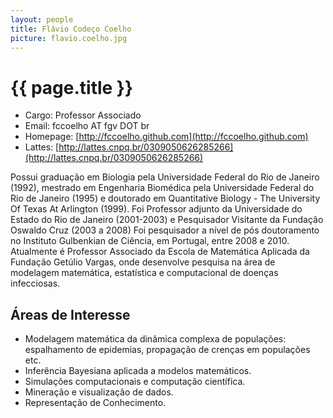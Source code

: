 ```yaml
---
layout: people
title: Flávio Codeço Coelho 
picture: flavio.coelho.jpg
---
```


# {{ page.title }}

- Cargo: Professor Associado
- Email: fccoelho AT fgv DOT br
- Homepage: [http://fccoelho.github.com](http://fccoelho.github.com)
- Lattes: [http://lattes.cnpq.br/0309050626285266](http://lattes.cnpq.br/0309050626285266)

Possui graduação em Biologia pela Universidade Federal do Rio de
Janeiro (1992), mestrado em Engenharia Biomédica pela Universidade
Federal do Rio de Janeiro (1995) e doutorado em Quantitative Biology -
The University Of Texas At Arlington (1999). Foi Professor adjunto da
Universidade do Estado do Rio de Janeiro (2001-2003) e Pesquisador
Visitante da Fundação Oswaldo Cruz (2003 a 2008) Foi pesquisador a
nível de pós doutoramento no Instituto Gulbenkian de Ciência, em
Portugal, entre 2008 e 2010. Atualmente é Professor Associado da
Escola de Matemática Aplicada da Fundação Getúlio Vargas, onde
desenvolve pesquisa na área de modelagem matemática, estatística e
computacional de doenças infecciosas.

## Áreas de Interesse

- Modelagem matemática da dinâmica complexa de populações:
  espalhamento de epidemias, propagação de crenças em populações etc.
- Inferência Bayesiana aplicada a modelos matemáticos.
- Simulações computacionais e computação científica.
- Mineração e visualização de dados.
- Representação de Conhecimento.


 

